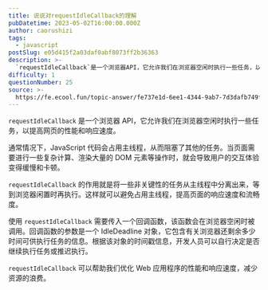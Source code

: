 ```yaml
---
title: 说说对requestIdleCallback的理解
pubDatetime: 2023-05-02T16:00:00.000Z
author: caorushizi
tags:
  - javascript
postSlug: e05d415f2a03daf0abf8073ff2b36363
description: >-
  `requestIdleCallback`是一个浏览器API，它允许我们在浏览器空闲时执行一些任务，以提高网页的性能和响应速度。通常情况下，JavaScript代码会占用主线程，从而阻塞了其他的任务。
difficulty: 1
questionNumber: 25
source: >-
  https://fe.ecool.fun/topic-answer/fe737e1d-6ee1-4344-9ab7-7d3dafb749f6?orderBy=updateTime&order=desc&tagId=10
---
```


`requestIdleCallback` 是一个浏览器 API，它允许我们在浏览器空闲时执行一些任务，以提高网页的性能和响应速度。

通常情况下，JavaScript 代码会占用主线程，从而阻塞了其他的任务。当页面需要进行一些复杂计算、渲染大量的 DOM 元素等操作时，就会导致用户的交互体验变得缓慢和卡顿。

`requestIdleCallback` 的作用就是将一些非关键性的任务从主线程中分离出来，等到浏览器闲置时再执行。这样就可以避免占用主线程，提高页面的响应速度和流畅度。

使用 `requestIdleCallback` 需要传入一个回调函数，该函数会在浏览器空闲时被调用。回调函数的参数是一个 IdleDeadline 对象，它包含有关浏览器还剩余多少时间可供执行任务的信息。根据该对象的时间戳信息，开发人员可以自行决定是否继续执行任务或推迟执行。

`requestIdleCallback` 可以帮助我们优化 Web 应用程序的性能和响应速度，减少资源的浪费。
